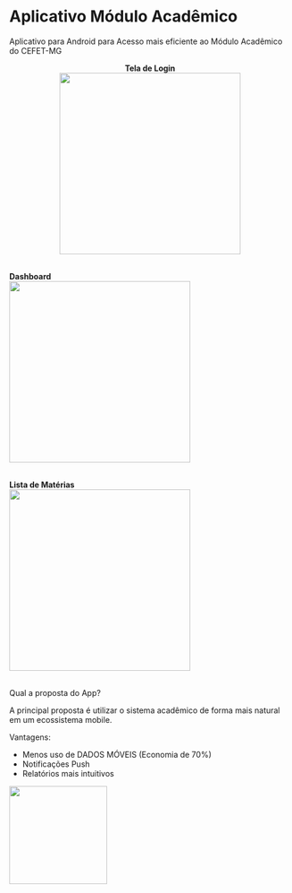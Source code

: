 
# Aplicativo Módulo Acadêmico
Aplicativo para Android para Acesso mais eficiente ao Módulo Acadêmico do CEFET-MG

<p align="center">
  <b>Tela de Login</b> <br />
  <img src="http://i.imgur.com/RTUWfdx.png" width="324"/> <br /><br />
  
  <b>Dashboard</b> <br />
  <img src="http://i.imgur.com/9JvpqFY.jpg" width="324"/> <br /><br />
  
  <b>Lista de Matérias</b> <br />
  <img src="http://i.imgur.com/upUK7jO.jpg" width="324"/> <br /><br />
</p>

Qual a proposta do App?

A principal proposta é utilizar o sistema acadêmico de forma mais natural em um ecossistema mobile.

Vantagens:
  
  - Menos uso de DADOS MÓVEIS (Economia de 70%)
  - Notificações Push 
  - Relatórios mais intuitivos
  
<img src="http://taplend.com/img/google-play-cs.png" width="175"/>
